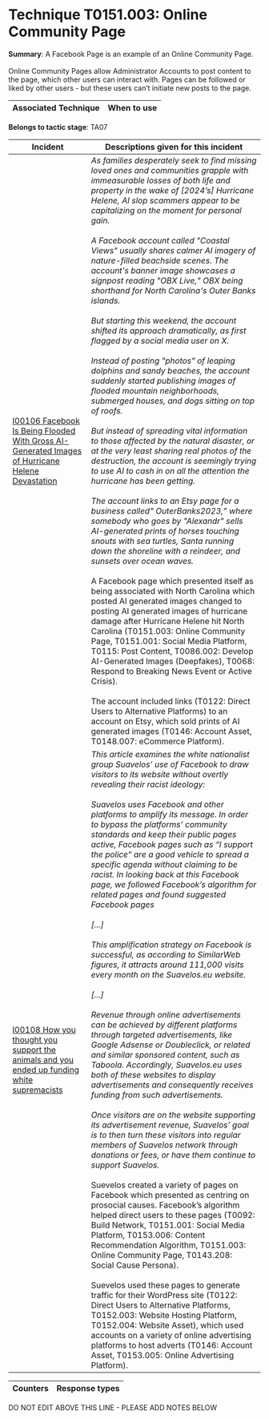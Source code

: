 # Technique T0151.003: Online Community Page

**Summary**: A Facebook Page is an example of an Online Community Page.<br><br>Online Community Pages allow Administrator Accounts to post content to the page, which other users can interact with. Pages can be followed or liked by other users - but these users can’t initiate new posts to the page.


| Associated Technique | When to use |
| --------- | ------------------------- |


**Belongs to tactic stage**: TA07


| Incident | Descriptions given for this incident |
| -------- | -------------------- |
| [I00106 Facebook Is Being Flooded With Gross AI-Generated Images of Hurricane Helene Devastation](../../generated_pages/incidents/I00106.md) | <i>As families desperately seek to find missing loved ones and communities grapple with immeasurable losses of both life and property in the wake of [2024’s] Hurricane Helene, AI slop scammers appear to be capitalizing on the moment for personal gain.<br><br>A Facebook account called "Coastal Views" usually shares calmer AI imagery of nature-filled beachside scenes. The account's banner image showcases a signpost reading "OBX Live," OBX being shorthand for North Carolina's Outer Banks islands.<br><br>But starting this weekend, the account shifted its approach dramatically, as first flagged by a social media user on X.<br><br>Instead of posting "photos" of leaping dolphins and sandy beaches, the account suddenly started publishing images of flooded mountain neighborhoods, submerged houses, and dogs sitting on top of roofs.<br><br>But instead of spreading vital information to those affected by the natural disaster, or at the very least sharing real photos of the destruction, the account is seemingly trying to use AI to cash in on all the attention the hurricane has been getting.<br><br>The account links to an Etsy page for a business called" OuterBanks2023," where somebody who goes by "Alexandr" sells AI-generated prints of horses touching snouts with sea turtles, Santa running down the shoreline with a reindeer, and sunsets over ocean waves.</i><br><br>A Facebook page which presented itself as being associated with North Carolina which posted AI generated images changed to posting AI generated images of hurricane damage after Hurricane Helene hit North Carolina (T0151.003: Online Community Page, T0151.001: Social Media Platform, T0115: Post Content, T0086.002: Develop AI-Generated Images (Deepfakes), T0068: Respond to Breaking News Event or Active Crisis). <br><br>The account included links (T0122: Direct Users to Alternative Platforms) to an account on Etsy, which sold prints of AI generated images (T0146: Account Asset, T0148.007: eCommerce Platform). |
| [I00108 How you thought you support the animals and you ended up funding white supremacists](../../generated_pages/incidents/I00108.md) | <i>This article examines the white nationalist group Suavelos’ use of Facebook to draw visitors to its website without overtly revealing their racist ideology:<br><br>Suavelos uses Facebook and other platforms to amplify its message. In order to bypass the platforms’ community standards and keep their public pages active, Facebook pages such as “I support the police” are a good vehicle to spread a specific agenda without claiming to be racist. In looking back at this Facebook page, we followed Facebook’s algorithm for related pages and found suggested Facebook pages<br><br>[...]<br><br>This amplification strategy on Facebook is successful, as according to SimilarWeb figures, it attracts around 111,000 visits every month on the Suavelos.eu website.<br><br>[...]<br><br>Revenue through online advertisements can be achieved by different platforms through targeted advertisements, like Google Adsense or Doubleclick, or related and similar sponsored content, such as Taboola. Accordingly, Suavelos.eu uses both of these websites to display advertisements and consequently receives funding from such advertisements.<br><br>Once visitors are on the website supporting its advertisement revenue, Suavelos’ goal is to then turn these visitors into regular members of Suavelos network through donations or fees, or have them continue to support Suavelos. </i><br><br>Suevelos created a variety of pages on Facebook which presented as centring on prosocial causes. Facebook’s algorithm helped direct users to these pages (T0092: Build Network, T0151.001: Social Media Platform, T0153.006: Content Recommendation Algorithm, T0151.003: Online Community Page, T0143.208: Social Cause Persona).<br><br>Suevelos used these pages to generate traffic for their WordPress site (T0122: Direct Users to Alternative Platforms, T0152.003: Website Hosting Platform, T0152.004: Website Asset), which used accounts on a variety of online advertising platforms to host adverts (T0146: Account Asset, T0153.005: Online Advertising Platform). |



| Counters | Response types |
| -------- | -------------- |


DO NOT EDIT ABOVE THIS LINE - PLEASE ADD NOTES BELOW